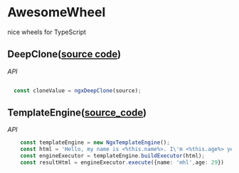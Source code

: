 # AwesomeWheel
nice wheels for TypeScript

## DeepClone([source code](https://github.com/plusGo/awsome-wheel/blob/main/projects/ngx-deep-clone/src/lib/ngx-deep-clone.ts))
*API*
```TypeScript

  const cloneValue = ngxDeepClone(source);        

```

## TemplateEngine([source_code](https://github.com/plusGo/awsome-wheel/tree/main/projects/ngx-template-engine))
*API*
```TypeScript
    const templateEngine = new NgxTemplateEngine();
    const html = 'Hello, my name is <%this.name%>. I\'m <%this.age%> years old.';    
    const engineExecutor = templateEngine.buildExecutor(html); 
    const resultHtml = engineExecutor.execute({name: 'mhl',age: 29})      
```
